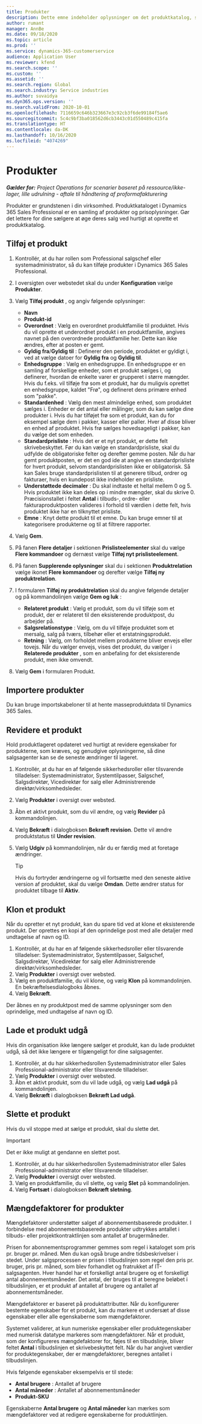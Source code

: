```yaml
---
title: Produkter
description: Dette emne indeholder oplysninger om det produktkatalog, som du kan bruge til at give oplysninger til kunder om de produkter og prisfastsættelser, som din organisation tilbyder.
author: rumant
manager: AnnBe
ms.date: 09/18/2020
ms.topic: article
ms.prod: ''
ms.service: dynamics-365-customerservice
audience: Application User
ms.reviewer: kfend
ms.search.scope: ''
ms.custom: ''
ms.assetid: ''
ms.search.region: Global
ms.search.industry: Service industries
ms.author: suvaidya
ms.dyn365.ops.version: ''
ms.search.validFrom: 2020-10-01
ms.openlocfilehash: 7116659c646b323667e3c92cb3f6de99184f5ae6
ms.sourcegitcommit: 5c4c9bf3ba018562d6cb3443c01d550489c415fa
ms.translationtype: HT
ms.contentlocale: da-DK
ms.lasthandoff: 10/16/2020
ms.locfileid: "4074269"
---
```

# <a name="products"></a>Produkter

_**Gælder for:** Project Operations for scenarier baseret på ressource/ikke-lager, lille udrulning - aftale til håndtering af proformafakturering_

Produkter er grundstenen i din virksomhed. Produktkataloget i Dynamics 365 Sales Professional er en samling af produkter og prisoplysninger. Gør det lettere for dine sælgere at øge deres salg ved hurtigt at oprette et produktkatalog.

## <a name="add-a-product"></a>Tilføj et produkt

1.  Kontrollér, at du har rollen som Professional salgschef eller systemadministrator, så du kan tilføje produkter i Dynamics 365 Sales Professional.
2.  I oversigten over webstedet skal du under **Konfiguration** vælge **Produkter**.
3.  Vælg **Tilføj produkt** , og angiv følgende oplysninger:

    -  **Navn**
    -  **Produkt-id**
    -  **Overordnet** : Vælg en overordnet produktfamilie til produktet. Hvis du vil oprette et underordnet produkt i en produktfamilie, angives navnet på den overordnede produktfamilie her. Dette kan ikke ændres, efter at posten er gemt.
    -  **Gyldig fra**/**Gyldig til** : Definerer den periode, produktet er gyldigt i, ved at vælge datoer for **Gyldig fra** og **Gyldig til**.
    -  **Enhedsgruppe** : Vælg en enhedsgruppe. En enhedsgruppe er en samling af forskellige enheder, som et produkt sælges i, og definerer, hvordan de enkelte varer er grupperet i større mængder. Hvis du f.eks. vil tilføje frø som et produkt, har du muligvis oprettet en enhedsgruppe, kaldet "Frø", og defineret dens primære enhed som "pakke".
    -  **Standardenhed** : Vælg den mest almindelige enhed, som produktet sælges i. Enheder er det antal eller målinger, som du kan sælge dine produkter i. Hvis du har tilføjet frø som et produkt, kan du for eksempel sælge dem i pakker, kasser eller paller. Hver af disse bliver en enhed af produktet. Hvis frø sælges hovedsageligt i pakker, kan du vælge det som enheden.
    -  **Standardprisliste** : Hvis det er et nyt produkt, er dette felt skrivebeskyttet. Før du kan vælge en standardprisliste, skal du udfylde de obligatoriske felter og derefter gemme posten. Når du har gemt produktposten, er det en god ide at angive en standardprisliste for hvert produkt, selvom standardprislisten ikke er obligatorisk. Så kan Sales bruge standardprislisten til at generere tilbud, ordrer og fakturaer, hvis en kundepost ikke indeholder en prisliste.
    -  **Understøttede decimaler** : Du skal indtaste et heltal mellem 0 og 5. Hvis produktet ikke kan deles op i mindre mængder, skal du skrive 0. Præcisionstallet i feltet **Antal** i tilbuds-, ordre- eller fakturaproduktposten valideres i forhold til værdien i dette felt, hvis produktet ikke har en tilknyttet prisliste.
    -  **Emne** : Knyt dette produkt til et emne. Du kan bruge emner til at kategorisere produkterne og til at filtrere rapporter.

4.  Vælg **Gem**.
5.  På fanen **Flere detaljer** i sektionen **Prislisteelementer** skal du vælge **Flere kommandoer** og dernæst vælge **Tilføj nyt prislisteelement**.
7.  På fanen **Supplerende oplysninger** skal du i sektionen **Produktrelation** vælge ikonet **Flere kommandoer** og derefter vælge **Tilføj ny produktrelation**.
8.  I formularen **Tilføj ny produktrelation** skal du angive følgende detaljer og på kommandolinjen vælge **Gem og luk** :

    -   **Relateret produkt** : Vælg et produkt, som du vil tilføje som et produkt, der er relateret til den eksisterende produktpost, du arbejder på.
    -   **Salgsrelationstype** : Vælg, om du vil tilføje produktet som et mersalg, salg på tværs, tilbehør eller et erstatningsprodukt.
    -   **Retning** : Vælg, om forholdet mellem produkterne bliver envejs eller tovejs. Når du vælger envejs, vises det produkt, du vælger i **Relaterede produkter** , som en anbefaling for det eksisterende produkt, men ikke omvendt.

9.  Vælg **Gem** i formularen Produkt.

## <a name="import-products"></a>Importere produkter

Du kan bruge importskabeloner til at hente masseproduktdata til Dynamics 365 Sales.

## <a name="revise-a-product"></a>Revidere et produkt

Hold produktlageret opdateret ved hurtigt at revidere egenskaber for produkterne, som kræves, og genudgive oplysningerne, så dine salgsagenter kan se de seneste ændringer til lageret.

1.  Kontrollér, at du har en af følgende sikkerhedsroller eller tilsvarende tilladelser: Systemadministrator, Systemtilpasser, Salgschef, Salgsdirektør, Vicedirektør for salg eller Administrerende direktør/virksomhedsleder.
2.  Vælg **Produkter** i oversigt over websted.
3.  Åbn et aktivt produkt, som du vil ændre, og vælg **Revider** på kommandolinjen.
4.  Vælg **Bekræft** i dialogboksen **Bekræft revision**. Dette vil ændre produktstatus til **Under revision**.
5.  Vælg **Udgiv** på kommandolinjen, når du er færdig med at foretage ændringer.

    > [!TIP]
    > Hvis du fortryder ændringerne og vil fortsætte med den seneste aktive version af produktet, skal du vælge **Omdan**. Dette ændrer status for produktet tilbage til **Aktiv**.

## <a name="clone-a-product"></a>Klon et produkt 

Når du opretter et nyt produkt, kan du spare tid ved at klone et eksisterende produkt. Der oprettes en kopi af den oprindelige post med alle detaljer med undtagelse af navn og ID.

1.  Kontrollér, at du har en af følgende sikkerhedsroller eller tilsvarende tilladelser: Systemadministrator, Systemtilpasser, Salgschef, Salgsdirektør, Vicedirektør for salg eller Administrerende direktør/virksomhedsleder.
2.  Vælg **Produkter** i oversigt over websted.
3.  Vælg en produktfamilie, du vil klone, og vælg **Klon** på kommandolinjen. En bekræftelsesdialogboks åbnes.
4.  Vælg **Bekræft**.

Der åbnes en ny produktpost med de samme oplysninger som den oprindelige, med undtagelse af navn og ID.

## <a name="retire-a-product"></a>Lade et produkt udgå 

Hvis din organisation ikke længere sælger et produkt, kan du lade produktet udgå, så det ikke længere er tilgængeligt for dine salgsagenter.

1.  Kontrollér, at du har sikkerhedsrollen Systemadministrator eller Sales Professional-administrator eller tilsvarende tilladelser.
2.  Vælg **Produkter** i oversigt over websted.
3.  Åbn et aktivt produkt, som du vil lade udgå, og vælg **Lad udgå** på kommandolinjen.
4.  Vælg **Bekræft** i dialogboksen **Bekræft Lad udgå**.


## <a name="delete-a-product"></a>Slette et produkt

Hvis du vil stoppe med at sælge et produkt, skal du slette det.

> [!IMPORTANT]
> Det er ikke muligt at gendanne en slettet post.

1.  Kontrollér, at du har sikkerhedsrollen Systemadministrator eller Sales Professional-administrator eller tilsvarende tilladelser.
2.  Vælg **Produkter** i oversigt over websted.
3.  Vælg en produktfamilie, du vil slette, og vælg **Slet** på kommandolinjen.
4.  Vælg **Fortsæt** i dialogboksen **Bekræft sletning**.
 
 ## <a name="quantity-factors-for-products"></a>Mængdefaktorer for produkter

Mængdefaktorer understøtter salget af abonnementsbaserede produkter. I forbindelse med abonnementsbaserede produkter udtrykkes antallet i tilbuds- eller projektkontraktlinjen som antallet af brugermåneder.

Prisen for abonnementsprogrammer gemmes som regel i kataloget som pris pr. bruger pr. måned. Men du kan også bruge andre tidsbeskrivelser i stedet. Under salgsprocessen er prisen i tilbudslinjen som regel den pris pr. bruger, pris pr. måned, som blev forhandlet og fratrukket af IT-salgsagenten. Hver handel har et forskelligt antal brugere og et forskelligt antal abonnementsmåneder. Det antal, der bruges til at beregne beløbet i tilbudslinjen, er et produkt af antallet af brugere og antallet af abonnementsmåneder.

Mængdefaktorer er baseret på produktattributter. Når du konfigurerer bestemte egenskaber for et produkt, kan du markere et undersæt af disse egenskaber eller alle egenskaberne som mængdefaktorer.

Systemet validerer, at kun numeriske egenskaber eller produktegenskaber med numerisk datatype markeres som mængdefaktorer. Når et produkt, som der konfigureres mængdefaktorer for, føjes til en tilbudslinje, bliver feltet **Antal** i tilbudslinjen et skrivebeskyttet felt. Når du har angivet værdier for produktegenskaber, der er mængdefaktorer, beregnes antallet i tilbudslinjen.

Hvis følgende egenskaber eksempelvis er til stede: 

- **Antal brugere** : Antallet af brugere 
- **Antal måneder** : Antallet af abonnementsmåneder
- **Produkt-SKU** 

Egenskaberne **Antal brugere** og **Antal måneder** kan mærkes som mængdefaktorer ved at redigere egenskaberne for produktlinjen. 
